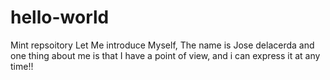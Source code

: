 # hello-world
Mint repsoitory
Let Me introduce Myself, The name is Jose delacerda and one thing about me is that I have a point of view, and i can express it at any time!!
